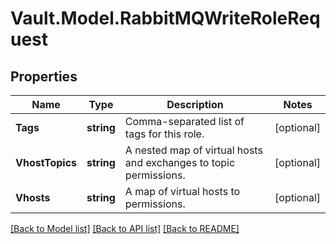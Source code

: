 # Vault.Model.RabbitMQWriteRoleRequest

## Properties

Name | Type | Description | Notes
------------ | ------------- | ------------- | -------------
**Tags** | **string** | Comma-separated list of tags for this role. | [optional] 
**VhostTopics** | **string** | A nested map of virtual hosts and exchanges to topic permissions. | [optional] 
**Vhosts** | **string** | A map of virtual hosts to permissions. | [optional] 

[[Back to Model list]](../README.md#documentation-for-models) [[Back to API list]](../README.md#documentation-for-api-endpoints) [[Back to README]](../README.md)

